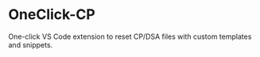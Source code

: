 # OneClick-CP
One-click VS Code extension to reset CP/DSA files with custom templates and snippets.

